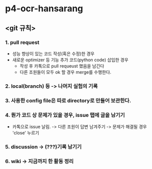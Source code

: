 # p4-ocr-hansarang 

## <**git 규칙**>
### 1. pull request
- 성능 향상이 있는 코드 작성(혹은 수정)한 경우
- 새로운 optimizer 등 기능 추가 코드(python code) 삽입한 경우
  - 작성 후 카톡으로 pull requeust 했음을 남긴다
  - 다른 조원들이 모두 ok 할 경우 merge를 수행한다.
### 2. local(branch) 등 -> 나머지 실험의 기록
### 3. 사용한 config file은 따로 directory로 만들어 보관한다.
### 4. 뭔가 코드 상 문제가 있을 경우, issue 탭에 글을 남기기 
- 카톡으로 issue 날림. -> 다른 조원이 답변 남겨주기 -> 문제가 해결될 경우 'close' 누르기
### 5. discussion -> (???)기록 남기기
### 6. wiki -> 지금까지 한 활동 정리
